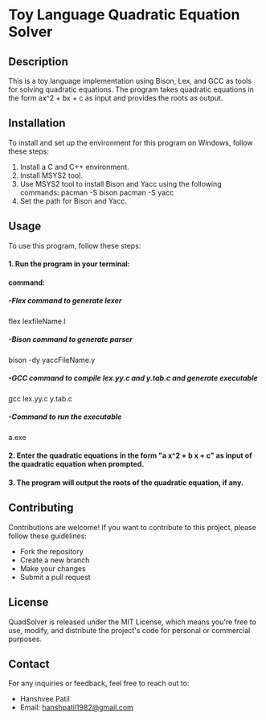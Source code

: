 # Toy Language Quadratic Equation Solver

## Description

This is a toy language implementation using Bison, Lex, and GCC as tools for solving quadratic equations. The program takes quadratic equations in the form ax^2 + bx + c as input and provides the roots as output.

## Installation

To install and set up the environment for this program on Windows, follow these steps:

1. Install a C and C++ environment.
2. Install MSYS2 tool.
3. Use MSYS2 tool to install Bison and Yacc using the following commands:
pacman -S bison
pacman -S yacc
4. Set the path for Bison and Yacc.

## Usage

To use this program, follow these steps:

#### 1. Run the program in your terminal:
#### command:
#####  -Flex command to generate lexer
 flex lexfileName.l

#####  -Bison command to generate parser
 bison -dy yaccFileName.y

#####  -GCC command to compile lex.yy.c and y.tab.c and generate executable
 gcc lex.yy.c y.tab.c 

#####  -Command to run the executable
 a.exe

#### 2. Enter the quadratic equations in the form "a x^2 + b x + c"  as input of the quadratic equation when prompted.
#### 3. The program will output the roots of the quadratic equation, if any.

## Contributing

Contributions are welcome! If you want to contribute to this project, please follow these guidelines:
- Fork the repository
- Create a new branch
- Make your changes
- Submit a pull request

## License

QuadSolver is released under the MIT License, which means you're free to use, modify, and distribute the project's code for personal or commercial purposes.

## Contact

For any inquiries or feedback, feel free to reach out to:
- Hanshvee Patil
- Email: hanshpatil1982@gmail.com



